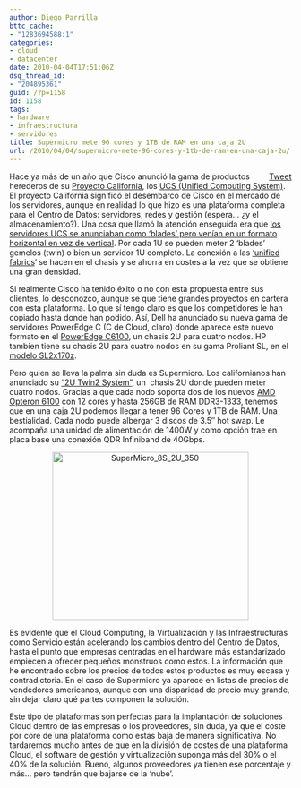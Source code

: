 ```yaml
---
author: Diego Parrilla
bttc_cache:
- "1283694588:1"
categories:
- cloud
- datacenter
date: 2010-04-04T17:51:06Z
dsq_thread_id:
- "204895361"
guid: /?p=1158
id: 1158
tags:
- hardware
- infraestructura
- servidores
title: Supermicro mete 96 cores y 1TB de RAM en una caja 2U
url: /2010/04/04/supermicro-mete-96-cores-y-1tb-de-ram-en-una-caja-2u/
---
```


<div style="float: right; margin-left: 10px;">
  <a href="https://twitter.com/share" class="twitter-share-button" data-via="nubeblog" data-hashtags="hardware,infraestructura,servidores" data-count="vertical" data-url="/2010/04/04/supermicro-mete-96-cores-y-1tb-de-ram-en-una-caja-2u/">Tweet</a>
</div>

Hace ya más de un año que Cisco anunció la gama de productos herederos de su [Proyecto California](http://www.amazon.com/Project-California-Virtualization-Unified-Computing/dp/0557057396), los [UCS (Unified Computing System)](http://www.cisco.com/en/US/netsol/ns944/). El proyecto California significó el desembarco de Cisco en el mercado de los servidores, aunque en realidad lo que hizo es una plataforma completa para el Centro de Datos: servidores, redes y gestión (espera&#8230; ¿y el almacenamiento?). Una cosa que llamó la atención enseguida era que [los servidores UCS se anunciaban como &#8216;blades&#8217; pero venían en un formato horizontal en vez de vertical](http://www.cisco.com/en/US/products/ps10279/index.html). Por cada 1U se pueden meter 2 &#8216;blades&#8217; gemelos (twin) o bien un servidor 1U completo. La conexión a las [&#8216;unified fabrics](http://www.cisco.com/en/US/netsol/ns945/index.html)&#8216; se hacen en el chasis y se ahorra en costes a la vez que se obtiene una gran densidad.

Si realmente Cisco ha tenido éxito o no con esta propuesta entre sus clientes, lo desconozco, aunque se que tiene grandes proyectos en cartera con esta plataforma. Lo que sí tengo claro es que los competidores le han copiado hasta donde han podido. Así, Dell ha anunciado su nueva gama de servidores PowerEdge C (C de Cloud, claro) donde aparece este nuevo formato en el [PowerEdge C6100](http://www1.euro.dell.com/es/es/empresas/Servidores/poweredge-c6100/pd.aspx?refid=poweredge-c6100&s=bsd&cs=esbsdt1), un chasis 2U para cuatro nodos. HP tambíen tiene su chasis 2U para cuatro nodos en su gama Proliant SL, en el [modelo SL2x170z](http://www1.euro.dell.com/es/es/empresas/Servidores/poweredge-c6100/pd.aspx?refid=poweredge-c6100&s=bsd&cs=esbsdt1).

Pero quien se lleva la palma sin duda es Supermicro. Los californianos han anunciado su [&#8220;2U Twin2 System&#8221;](http://www.supermicro.com/Aplus/system/2U/2022/AS-2022TG-HIBQRF.cfm), un  chasis 2U donde pueden meter cuatro nodos. Gracias a que cada nodo soporta dos de los nuevos [AMD Opteron 6100](http://www.slideshare.net/AMDUnprocessed/amd-opteron-6000-series-platform-press-presentation-final-3564470) con 12 cores y hasta 256GB de RAM DDR3-1333, tenemos que en una caja 2U podemos llegar a tener 96 Cores y 1TB de RAM. Una bestialidad. Cada nodo puede albergar 3 discos de 3.5&#8243; hot swap. Le acompaña una unidad de alimentación de 1400W y como opción trae en placa base una conexión QDR Infiniband de 40Gbps.

<p style="text-align: center;">
  <img class="size-full wp-image-1159  aligncenter" title="SuperMicro_8S_2U_350" src="/wp-content/uploads/SuperMicro_8S_2U_350.jpg" alt="SuperMicro_8S_2U_350" width="350" height="300" srcset="/wp-content/uploads/SuperMicro_8S_2U_350.jpg 350w, /wp-content/uploads/SuperMicro_8S_2U_350-300x257.jpg 300w" sizes="(max-width: 350px) 100vw, 350px" />
</p>

Es evidente que el Cloud Computing, la Virtualización y las Infraestructuras como Servicio están acelerando los cambios dentro del Centro de Datos, hasta el punto que empresas centradas en el hardware más estandarizado empiecen a ofrecer pequeños monstruos como estos. La información que he encontrado sobre los precios de todos estos productos es muy escasa y contradictoria. En el caso de Supermicro ya aparece en listas de precios de vendedores americanos, aunque con una disparidad de precio muy grande, sin dejar claro qué partes componen la solución.

Este tipo de plataformas son perfectas para la implantación de soluciones Cloud dentro de las empresas o los proveedores, sin duda, ya que el coste por core de una plataforma como estas baja de manera significativa. No tardaremos mucho antes de que en la división de costes de una plataforma Cloud, el software de gestión y virtualización suponga más del 30% o el 40% de la solución. Bueno, algunos proveedores ya tienen ese porcentaje y más&#8230; pero tendrán que bajarse de la &#8216;nube&#8217;.
